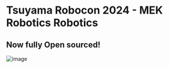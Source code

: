 # Tsuyama Robocon 2024 - MEK Robotics Robotics
## Now fully Open sourced!

![image](https://github.com/user-attachments/assets/2feab214-5b24-46af-bd4d-ef78ec5be660)
